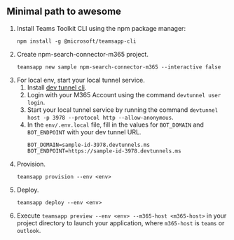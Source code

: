 ## Minimal path to awesome
1. Install Teams Toolkit CLI using the npm package manager:
    ```
    npm install -g @microsoft/teamsapp-cli
    ```
1. Create npm-search-connector-m365 project.
    ```
    teamsapp new sample npm-search-connector-m365 --interactive false
    ```
1. For local env, start your local tunnel service.
    1. Install [dev tunnel cli](https://aka.ms/teamsfx-install-dev-tunnel).
    1. Login with your M365 Account using the command `devtunnel user login`.
    1. Start your local tunnel service by running the command `devtunnel host -p 3978 --protocol http --allow-anonymous`.
    1. In the `env/.env.local` file, fill in the values for `BOT_DOMAIN` and `BOT_ENDPOINT` with your dev tunnel URL.
       ```
       BOT_DOMAIN=sample-id-3978.devtunnels.ms
       BOT_ENDPOINT=https://sample-id-3978.devtunnels.ms
       ```
1. Provision.
    ```
    teamsapp provision --env <env>
    ```
1. Deploy.
    ```
    teamsapp deploy --env <env>
    ```
1. Execute `teamsapp preview --env <env> --m365-host <m365-host>` in your project directory to launch your application, where `m365-host` is `teams` or `outlook`.